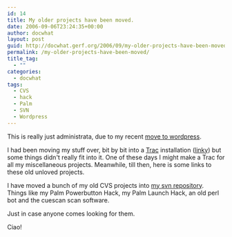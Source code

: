```yaml
---
id: 14
title: My older projects have been moved.
date: 2006-09-06T23:24:35+00:00
author: docwhat
layout: post
guid: http://docwhat.gerf.org/2006/09/my-older-projects-have-been-moved/
permalink: /my-older-projects-have-been-moved/
title_tag:
  - ""
categories:
  - docwhat
tags:
  - CVS
  - hack
  - Palm
  - SVN
  - Wordpress
---
```

This is really just administrata, due to my recent [move to wordpress](http://docwhat.gerf.org/2006/09/moving-to-a-blog/).

I had been moving my stuff over, bit by bit into a [Trac](http://trac.edgewall.org/) installation ([linky](http://trac.gerf.org/)) but some things didn't really fit into it. One of these days I might make a Trac for all my miscellaneous projects. Meanwhile, till then, here is some links to these old unloved projects.

I have moved a bunch of my old CVS projects into [my svn repository](http://svn.gerf.org/docwhat/). Things like my Palm Powerbutton Hack, my Palm Launch Hack, an old perl bot and the cuescan scan software.

Just in case anyone comes looking for them.

Ciao!